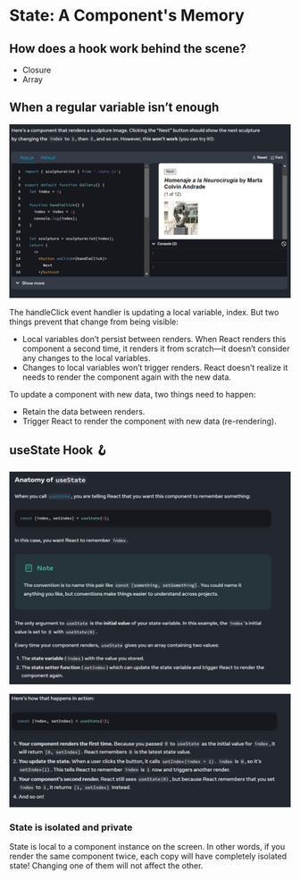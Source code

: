 # State: A Component's Memory

## How does a hook work behind the scene?
* Closure
* Array 

## When a regular variable isn’t enough

![Alt text](image-8.png)

The handleClick event handler is updating a local variable, index. But two things prevent that change from being visible:

* Local variables don’t persist between renders. When React renders this component a second time, it renders it from scratch—it doesn’t consider any changes to the local variables.
* Changes to local variables won’t trigger renders. React doesn’t realize it needs to render the component again with the new data.


To update a component with new data, two things need to happen:

* Retain the data between renders.
* Trigger React to render the component with new data (re-rendering).

## useState Hook 🪝

![Alt text](image-10.png)

![Alt text](image-11.png)

### State is isolated and private 
State is local to a component instance on the screen. In other words, if you render the same component twice, each copy will have completely isolated state! Changing one of them will not affect the other.
